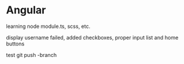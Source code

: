 # Angular

learning
node module.ts, scss, etc.

display username failed, 
added checkboxes, 
proper input list and 
home buttons

test git push -branch

